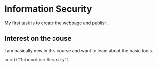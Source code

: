 # Information Security

My first task is to create the webpage and publish.

## Interest on the couse

I am basically new in this course and want to learn about the basic tools.

    print("Information Security")
